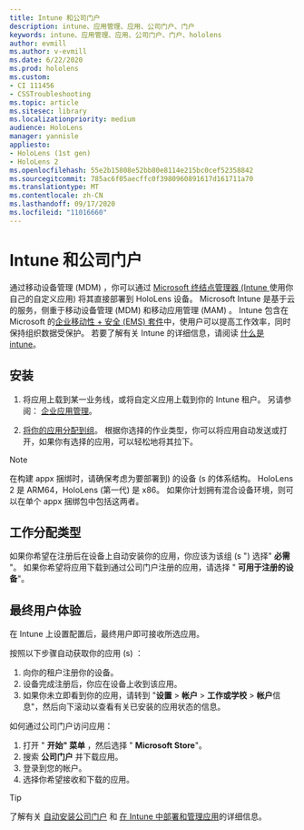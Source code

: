 ```yaml
---
title: Intune 和公司门户
description: intune、应用管理、应用、公司门户、门户
keywords: intune、应用管理、应用、公司门户、门户、hololens
author: evmill
ms.author: v-evmill
ms.date: 6/22/2020
ms.prod: hololens
ms.custom:
- CI 111456
- CSSTroubleshooting
ms.topic: article
ms.sitesec: library
ms.localizationpriority: medium
audience: HoloLens
manager: yannisle
appliesto:
- HoloLens (1st gen)
- HoloLens 2
ms.openlocfilehash: 55e2b15808e52bb80e8114e215bc0cef52358842
ms.sourcegitcommit: 785ac6f05aecffc0f3980960891617d161711a70
ms.translationtype: MT
ms.contentlocale: zh-CN
ms.lasthandoff: 09/17/2020
ms.locfileid: "11016660"
---
```

# Intune 和公司门户

通过移动设备管理 (MDM) ，你可以通过 [Microsoft 终结点管理器 (Intune ](https://docs.microsoft.com/intune/windows-holographic-for-business) 使用你自己的自定义应用) 将其直接部署到 HoloLens 设备。 Microsoft Intune 是基于云的服务，侧重于移动设备管理 (MDM) 和移动应用管理 (MAM) 。 Intune 包含在 Microsoft 的[企业移动性 + 安全 (EMS) 套件](https://www.microsoft.com/microsoft-365/enterprise-mobility-security)中，使用户可以提高工作效率，同时保持组织数据受保护。 若要了解有关 Intune 的详细信息，请阅读 [什么是 intune](https://docs.microsoft.com/mem/intune/fundamentals/what-is-intune)。

## 安装

1. 将应用上载到某一业务线，或将自定义应用上载到你的 Intune 租户。 另请参阅： [企业应用管理](https://docs.microsoft.com/windows/client-management/mdm/enterprise-app-management)。

2. [将你的应用分配到组](https://docs.microsoft.com/mem/intune/apps/apps-deploy)。 根据你选择的作业类型，你可以将应用自动发送或打开，如果你有选择的应用，可以轻松地将其拉下。 

> [!NOTE] 
> 在构建 appx 捆绑时，请确保考虑为要部署到) 的设备 (s 的体系结构。 HoloLens 2 是 ARM64，HoloLens (第一代) 是 x86。 如果你计划拥有混合设备环境，则可以在单个 appx 捆绑包中包括这两者。

## 工作分配类型

如果你希望在注册后在设备上自动安装你的应用，你应该为该组 (s ") 选择" **必需** "。
如果你希望将应用下载到通过公司门户注册的应用，请选择 " **可用于注册的设备**"。


## 最终用户体验

在 Intune 上设置配置后，最终用户即可接收所选应用。

按照以下步骤自动获取你的应用 (s) ：
1. 向你的租户注册你的设备。 
2. 设备完成注册后，你应在设备上收到该应用。 
3. 如果你未立即看到你的应用，请转到 "**设置**  >  **帐户**  >  **工作或学校**  >  **帐户**信息"，然后向下滚动以查看有关已安装的应用状态的信息。

如何通过公司门户访问应用：
1. 打开 " **开始" 菜单** ，然后选择 " **Microsoft Store**"。 
2. 搜索 **公司门户** 并下载应用。
3. 登录到您的帐户。
4. 选择你希望接收和下载的应用。

> [!Tip]
> 了解有关 [自动安装公司门户](https://docs.microsoft.com/mem/intune/apps/company-portal-app) 和 [在 Intune 中部署和管理应用](https://docs.microsoft.com/mem/intune/fundamentals/windows-holographic-for-business#deploy-and-manage-apps)的详细信息。
